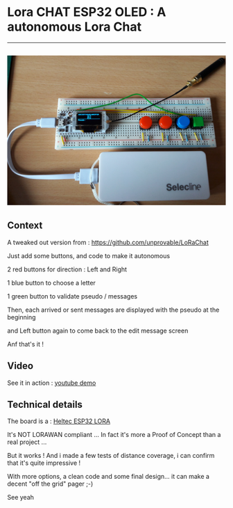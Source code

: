 # Lora CHAT ESP32 OLED : A autonomous Lora Chat 

---
![Image screen shot](./lora_esp.jpg)
---

## Context

A tweaked out version from : https://github.com/unprovable/LoRaChat

Just add some buttons, and code to make it autonomous

2 red buttons for direction : Left and Right

1 blue button to choose a letter

1 green button to validate pseudo / messages

Then, each arrived or sent messages are displayed with the pseudo at the beginning 

and Left button again to come back to the edit message screen 

Anf that's it !

## Video

See it in action : [youtube demo](https://youtu.be/_6Gpcb84yeg)

## Technical details

The board is a : [Heltec ESP32 LORA](https://robotzero.one/heltec-wifi-lora-32/)

It's NOT LORAWAN compliant ... In fact it's more a Proof of Concept than a real project ...

But it works ! And i made a few tests of distance coverage, i can confirm that it's quite impressive ! 

With more options, a clean code and some final design... it can make a decent "off the grid" pager ;-)

See yeah
